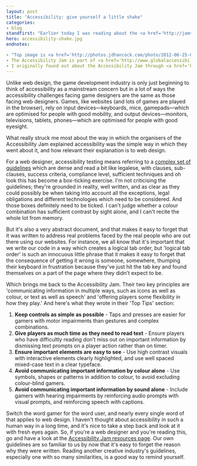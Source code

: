 ```yaml
---
layout: post
title: "Accessibility: give yourself a little shake"
categories:
- blog
standfirst: "Earlier today I was reading about the <a href='http://jams.gamejolt.io/AccessibilityJam'>Accessibility Jam</a>, an event for game developers. Like most web designers, accessibility is such a fundamental part of how I work that it's become routine. That's not necessarily a bad thing&#8212;good habits are nothing to be ashamed of&#8212;but it's nice to have your routine shaken up once in a while."
hero: accessibility-shake.jpg
endnotes:

- "Top image is <a href='http://photos.jdhancock.com/photo/2012-06-25-064009-who-wants-to-play-video-games.html'>Who wants to play games?</a> by J.D. Hancock. Sourced from Flickr and <a href='http://creativecommons.org/licenses/by/3.0/deed.en_US'>licenced under creative commons</a>." 
- The Accessibility Jam is part of <a href='http://www.globalaccessibilityawarenessday.org/'>Global Accessibility Awareness Day</a> which is taking place on the 15th of May.
- I originally found out about the Accessibility Jam through <a href='http://www.rockpapershotgun.com/2014/05/06/open-your-eyes-and-ears-etc-for-the-accessibility-jam/'>Rock Paper Shotgun</a>.
---
```


Unlike web design, the game development industry is only just beginning to think of accessibility as a mainstream concern but in a lot of ways the accessibility challenges facing game designers are the same as those facing web designers. Games, like websites (and lots of games are played in the browser), rely on input devices&#8212;keyboards, mice, gamepads&#8212;which are optimised for people with good mobility, and output devices&#8212;monitors, televisions, tablets, phones&#8212;which are optimised for people with good eyesight.

What really struck me most about the way in which the organisers of the Accessibility Jam explained accessibility was the simple way in which they went about it, and how relevant their explanation is to web design.

For a web designer, accessibility testing means referring to a [complex set of guidelines](http://www.w3.org/TR/WCAG20/) which are dense and read a bit like legalese, with clauses, sub-clauses, success criteria, compliance level, sufficient techniques and oh look this has become a box-ticking exercise. I'm not criticising the guidelines; they're grounded in reality, well written, and as clear as they could possibly be when taking into account all the exceptions, legal obligations and different technologies which need to be considered. And those boxes definitely need to be ticked. I can't judge whether a colour combination has sufficient contrast by sight alone, and I can't recite the whole lot from memory.

But it's also a very abstract document, and that makes it easy to forget that it was written to address real problems faced by the real people who are out there using our websites. For instance, we all know that it's important that we write our code in a way which creates a logical tab order, but 'logical tab order' is such an innocuous little phrase that it makes it easy to forget that the consequence of getting it wrong is someone, somewhere, thumping their keyboard in frustration because they've just hit the tab key and found themselves on a part of the page where they didn't expect to be.

Which brings me back to the Accessibility Jam. Their two key principles are 'communicating information in multiple ways, such as icons as well as colour, or text as well as speech' and 'offering players some flexibility in how they play.' And here's what they wrote in their 'Top Tips' section:

1. **Keep controls as simple as possible** - Taps and presses are easier for gamers with motor impairments than gestures and complex combinations.
2. **Give players as much time as they need to read text** - Ensure players who have difficultly reading don’t miss out on important information by dismissing text prompts on a player action rather than on timer.
3. **Ensure important elements are easy to see** - Use high contrast visuals with interactive elements clearly highlighted, and use well spaced mixed-case text in a clear typeface.
4. **Avoid communicating important information by colour alone** - Use symbols, shapes or patterns in addition to colour, to avoid excluding colour-blind gamers.
5. **Avoid communicating important information by sound alone** - Include gamers with hearing impairments by reinforcing audio prompts with visual prompts, and reinforcing speech with captions.

Switch the word gamer for the word user, and nearly every single word of that applies to web design. I haven't thought about accessibility in such a human way in a long time, and it's nice to take a step back and look at it with fresh eyes again. So, if you're a web designer and you're reading this, go and have a look at the [Accessibility Jam resources page](http://jams.gamejolt.io/accessibilityjam/resources). Our own guidelines are so familiar to us by now that it's easy to forget the reason why they were written. Reading another creative industry's guidelines, especially one with so many similarities, is a good way to remind yourself.
